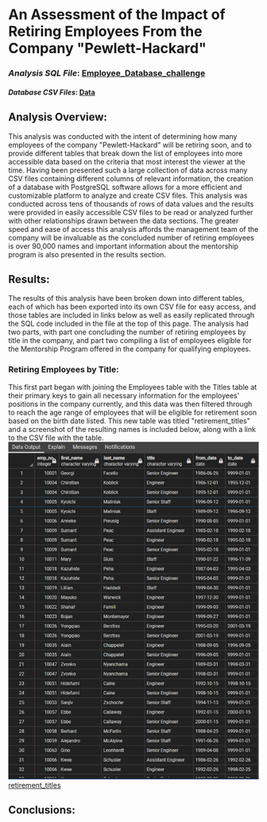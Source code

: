 # An Assessment of the Impact of Retiring Employees From the Company "Pewlett-Hackard"
### *Analysis SQL File*: [Employee_Database_challenge](Employee_Database_challenge.sql)
#### *Database CSV Files*: [Data](Data)

## **Analysis Overview:**
This analysis was conducted with the intent of determining how many employees of the company "Pewlett-Hackard" will be retiring soon, and to provide different tables that break down the list of employees into more accessible data based on the criteria that most interest the viewer at the time. Having been presented such a large collection of data across many CSV files containing different columns of relevant information, the creation of a database with PostgreSQL software allows for a more efficient and customizable platform to analyze and create CSV files. This analysis was conducted across tens of thousands of rows of data values and the results were provided in easily accessible CSV files to be read or analyzed further with other relationships drawn between the data sections. The greater speed and ease of access this analysis affords the management team of the company will be invaluable as the concluded number of retiring employees is over 90,000 names and important information about the mentorship program is also presented in the results section.

## **Results:**
The results of this analysis have been broken down into different tables, each of which has been exported into its own CSV file for easy access, and those tables are included in links below as well as easily replicated through the SQL code included in the file at the top of this page. The analysis had two parts, with part one concluding the number of retiring employees by title in the company, and part two compiling a list of employees eligible for the Mentorship Program offered in the company for qualifying employees.
### Retiring Employees by Title:
This first part began with joining the Employees table with the Titles table at their primary keys to gain all necessary information for the employees' positions in the company currently, and this data was then filtered through to reach the age range of employees that will be eligible for retirement soon based on the birth date listed. This new table was titled "retirement_titles" and a screenshot of the resulting names is included below, along with a link to the CSV file with the table.
![retirement_titles](Data/Images/retirement_titles.png)
[retirement_titles](Data/retirement_titles.csv)


## **Conclusions:**



